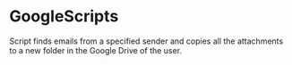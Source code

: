 GoogleScripts
=============

Script finds emails from a specified sender and copies all the attachments to a new folder in the Google Drive of the user.
